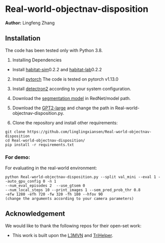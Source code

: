 # Real-world-objectnav-disposition

**Author:** Lingfeng Zhang

## Installation

The code has been tested only with Python 3.8.

1. Installing Dependencies
- Install [habitat-sim](https://github.com/facebookresearch/habitat-sim)0.2.2 and [habitat-lab](https://github.com/facebookresearch/habitat-lab)0.2.2

2. Install [pytorch](https://pytorch.org) The code is tested on pytorch v1.13.0

3. Install [detectron2](https://github.com/facebookresearch/detectron2/) according to your system configuration.
  
4. Download the [segmentation model](https://drive.google.com/file/d/1U0dS44DIPZ22nTjw0RfO431zV-lMPcvv/view?usp=share_link) in RedNet/model path.

5. Download the [GPT2-large](https://huggingface.co/openai-community/gpt2-large) and change the path in Real-world-objectnav-disposition.py.

6. Clone the repository and install other requirements:

```
git clone https://github.com/linglingxiansen/Real-world-objectnav-disposition
cd Real-world-objectnav-disposition/
pip install -r requirements.txt
```


### For demo: 
For evaluating in the real-world environment:
```
python Real-world-objectnav-disposition.py --split val_mini --eval 1 --auto_gpu_config 0 -n 1
--num_eval_episodes 2  --use_gtsem 0
--num_local_steps 10 --print_images 1 --sem_pred_prob_thr 0.8
-efw 1280 -efh 720 -fw 320 -fh 180 --hfov 90 
(change the arguments according to your camera parameters)
```

## Acknowledgement
We would like to thank the following repos for their open-set work:
- This work is built upon the [L3MVN](https://github.com/haotian-liu/LLaVA](https://github.com/ybgdgh/L3MVN)) and [TriHelper](https://github.com/linglingxiansen/TriHelper).
